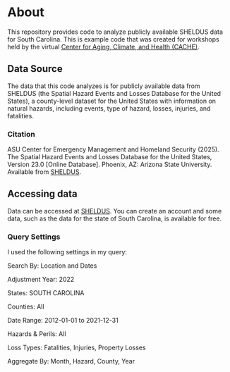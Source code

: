 # About
This repository provides code to analyze publicly available SHELDUS data for South Carolina.  This is example code that was created for workshops held by the virtual [Center for Aging, Climate, and Health (CACHE)](https://agingclimatehealth.org/).

## Data Source
The data that this code analyzes is for publicly available data from SHELDUS (the Spatial Hazard Events and Losses Database for the United States), a county-level dataset for the United States with information on natural hazards, including events, type of hazard, losses, injuries, and fatalities. 

### Citation
ASU Center for Emergency Management and Homeland Security (2025). The Spatial Hazard Events and Losses Database for the United States, Version 23.0 [Online Database]. Phoenix, AZ: Arizona State University. Available from [SHELDUS](https://sheldus.org).

## Accessing data
Data can be accessed at [SHELDUS](https://sheldus.asu.edu/). You can create an account and some data, such as the data for the state of South Carolina, is available for free. 

### Query Settings
I used the following settings in my query:

Search By:	Location and Dates

Adjustment Year:	2022

States: SOUTH CAROLINA

Counties: All

Date Range:	2012-01-01 to 2021-12-31

Hazards & Perils:	All

Loss Types:	Fatalities, Injuries, Property Losses

Aggregate By:	Month, Hazard, County, Year

